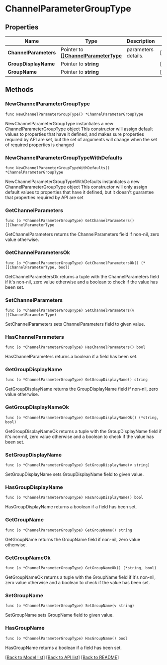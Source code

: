 # ChannelParameterGroupType

## Properties

Name | Type | Description | Notes
------------ | ------------- | ------------- | -------------
**ChannelParameters** | Pointer to [**[]ChannelParameterType**](ChannelParameterType.md) | parameters details. | [optional] 
**GroupDisplayName** | Pointer to **string** |  | [optional] 
**GroupName** | Pointer to **string** |  | [optional] 

## Methods

### NewChannelParameterGroupType

`func NewChannelParameterGroupType() *ChannelParameterGroupType`

NewChannelParameterGroupType instantiates a new ChannelParameterGroupType object
This constructor will assign default values to properties that have it defined,
and makes sure properties required by API are set, but the set of arguments
will change when the set of required properties is changed

### NewChannelParameterGroupTypeWithDefaults

`func NewChannelParameterGroupTypeWithDefaults() *ChannelParameterGroupType`

NewChannelParameterGroupTypeWithDefaults instantiates a new ChannelParameterGroupType object
This constructor will only assign default values to properties that have it defined,
but it doesn't guarantee that properties required by API are set

### GetChannelParameters

`func (o *ChannelParameterGroupType) GetChannelParameters() []ChannelParameterType`

GetChannelParameters returns the ChannelParameters field if non-nil, zero value otherwise.

### GetChannelParametersOk

`func (o *ChannelParameterGroupType) GetChannelParametersOk() (*[]ChannelParameterType, bool)`

GetChannelParametersOk returns a tuple with the ChannelParameters field if it's non-nil, zero value otherwise
and a boolean to check if the value has been set.

### SetChannelParameters

`func (o *ChannelParameterGroupType) SetChannelParameters(v []ChannelParameterType)`

SetChannelParameters sets ChannelParameters field to given value.

### HasChannelParameters

`func (o *ChannelParameterGroupType) HasChannelParameters() bool`

HasChannelParameters returns a boolean if a field has been set.

### GetGroupDisplayName

`func (o *ChannelParameterGroupType) GetGroupDisplayName() string`

GetGroupDisplayName returns the GroupDisplayName field if non-nil, zero value otherwise.

### GetGroupDisplayNameOk

`func (o *ChannelParameterGroupType) GetGroupDisplayNameOk() (*string, bool)`

GetGroupDisplayNameOk returns a tuple with the GroupDisplayName field if it's non-nil, zero value otherwise
and a boolean to check if the value has been set.

### SetGroupDisplayName

`func (o *ChannelParameterGroupType) SetGroupDisplayName(v string)`

SetGroupDisplayName sets GroupDisplayName field to given value.

### HasGroupDisplayName

`func (o *ChannelParameterGroupType) HasGroupDisplayName() bool`

HasGroupDisplayName returns a boolean if a field has been set.

### GetGroupName

`func (o *ChannelParameterGroupType) GetGroupName() string`

GetGroupName returns the GroupName field if non-nil, zero value otherwise.

### GetGroupNameOk

`func (o *ChannelParameterGroupType) GetGroupNameOk() (*string, bool)`

GetGroupNameOk returns a tuple with the GroupName field if it's non-nil, zero value otherwise
and a boolean to check if the value has been set.

### SetGroupName

`func (o *ChannelParameterGroupType) SetGroupName(v string)`

SetGroupName sets GroupName field to given value.

### HasGroupName

`func (o *ChannelParameterGroupType) HasGroupName() bool`

HasGroupName returns a boolean if a field has been set.


[[Back to Model list]](../README.md#documentation-for-models) [[Back to API list]](../README.md#documentation-for-api-endpoints) [[Back to README]](../README.md)


